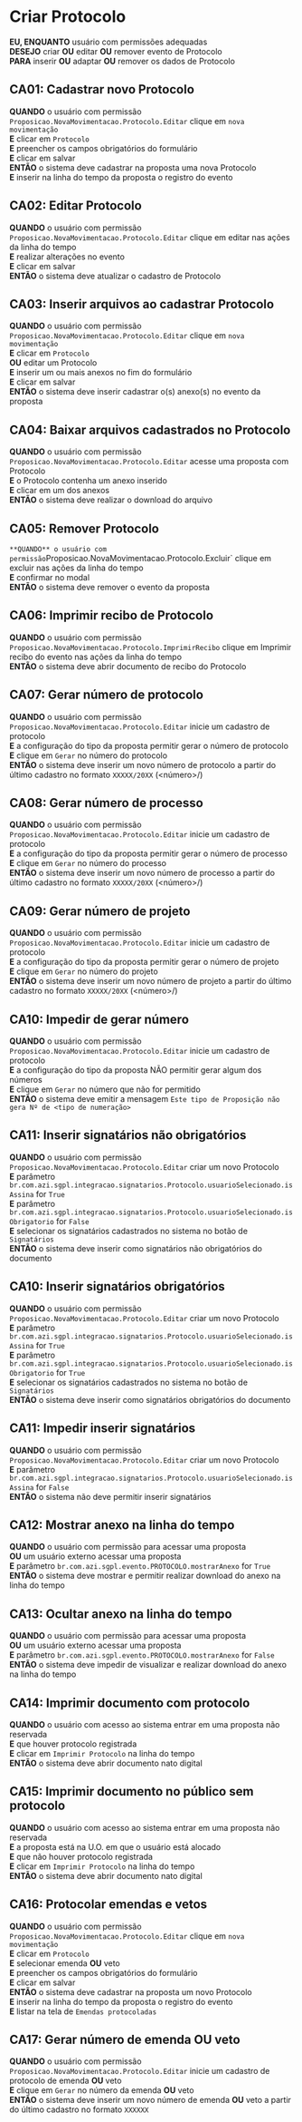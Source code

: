 # Criar Protocolo

**EU, ENQUANTO** usuário com permissões adequadas\
**DESEJO** criar **OU** editar **OU** remover evento de Protocolo\
**PARA** inserir **OU** adaptar **OU** remover os dados de Protocolo

## CA01: Cadastrar novo Protocolo

**QUANDO** o usuário com permissão `Proposicao.NovaMovimentacao.Protocolo.Editar` clique em `nova movimentação`\
**E** clicar em `Protocolo`\
**E** preencher os campos obrigatórios do formulário\
**E** clicar em salvar\
**ENTÃO** o sistema deve cadastrar na proposta uma nova Protocolo\
**E** inserir na linha do tempo da proposta o registro do evento

## CA02: Editar Protocolo

**QUANDO** o usuário com permissão `Proposicao.NovaMovimentacao.Protocolo.Editar` clique em editar nas ações da linha do tempo\
**E** realizar alterações no evento\
**E** clicar em salvar\
**ENTÃO** o sistema deve atualizar o cadastro de Protocolo

## CA03: Inserir arquivos ao cadastrar Protocolo

**QUANDO** o usuário com permissão `Proposicao.NovaMovimentacao.Protocolo.Editar` clique em `nova movimentação`\
**E** clicar em `Protocolo`\
**OU** editar um Protocolo\
**E** inserir um ou mais anexos no fim do formulário\
**E** clicar em salvar\
**ENTÃO** o sistema deve inserir cadastrar o(s) anexo(s) no evento da proposta

## CA04: Baixar arquivos cadastrados no Protocolo

**QUANDO** o usuário com permissão `Proposicao.NovaMovimentacao.Protocolo.Editar` acesse uma proposta com Protocolo\
**E** o Protocolo contenha um anexo inserido\
**E** clicar em um dos anexos\
**ENTÃO** o sistema deve realizar o download do arquivo

## CA05: Remover Protocolo
`
**QUANDO** o usuário com permissão `Proposicao.NovaMovimentacao.Protocolo.Excluir` clique em excluir nas ações da linha do tempo\
**E** confirmar no modal\
**ENTÃO** o sistema deve remover o evento da proposta

## CA06: Imprimir recibo de Protocolo

**QUANDO** o usuário com permissão `Proposicao.NovaMovimentacao.Protocolo.ImprimirRecibo` clique em Imprimir recibo do evento nas ações da linha do tempo\
**ENTÃO** o sistema deve abrir documento de recibo do Protocolo

## CA07: Gerar número de protocolo

**QUANDO** o usuário com permissão `Proposicao.NovaMovimentacao.Protocolo.Editar` inicie um cadastro de protocolo\
**E** a configuração do tipo da proposta permitir gerar o número de protocolo\
**E** clique em `Gerar` no número do protocolo\
**ENTÃO** o sistema deve inserir um novo número de protocolo a partir do último cadastro no formato `XXXXX/20XX` (<número>/<ano>)

## CA08: Gerar número de processo

**QUANDO** o usuário com permissão `Proposicao.NovaMovimentacao.Protocolo.Editar` inicie um cadastro de protocolo\
**E** a configuração do tipo da proposta permitir gerar o número de processo\
**E** clique em `Gerar` no número do processo\
**ENTÃO** o sistema deve inserir um novo número de processo a partir do último cadastro no formato `XXXXX/20XX` (<número>/<ano>)

## CA09: Gerar número de projeto

**QUANDO** o usuário com permissão `Proposicao.NovaMovimentacao.Protocolo.Editar` inicie um cadastro de protocolo\
**E** a configuração do tipo da proposta permitir gerar o número de projeto\
**E** clique em `Gerar` no número do projeto\
**ENTÃO** o sistema deve inserir um novo número de projeto a partir do último cadastro no formato `XXXXX/20XX` (<número>/<ano>)

## CA10: Impedir de gerar número

**QUANDO** o usuário com permissão `Proposicao.NovaMovimentacao.Protocolo.Editar` inicie um cadastro de protocolo\
**E** a configuração do tipo da proposta NÃO permitir gerar algum dos números\
**E** clique em `Gerar` no número que não for permitido\
**ENTÃO** o sistema deve emitir a mensagem `Este tipo de Proposição não gera Nº de <tipo de numeração>`

## CA11: Inserir signatários não obrigatórios

**QUANDO** o usuário com permissão `Proposicao.NovaMovimentacao.Protocolo.Editar` criar um novo Protocolo\
**E** parâmetro `br.com.azi.sgpl.integracao.signatarios.Protocolo.usuarioSelecionado.isAssina` for `True`\
**E** parâmetro `br.com.azi.sgpl.integracao.signatarios.Protocolo.usuarioSelecionado.isObrigatorio` for `False`\
**E** selecionar os signatários cadastrados no sistema no botão de `Signatários`\
**ENTÃO** o sistema deve inserir como signatários não obrigatórios do documento

## CA10: Inserir signatários obrigatórios

**QUANDO** o usuário com permissão `Proposicao.NovaMovimentacao.Protocolo.Editar` criar um novo Protocolo\
**E** parâmetro `br.com.azi.sgpl.integracao.signatarios.Protocolo.usuarioSelecionado.isAssina` for `True`\
**E** parâmetro `br.com.azi.sgpl.integracao.signatarios.Protocolo.usuarioSelecionado.isObrigatorio` for `True`\
**E** selecionar os signatários cadastrados no sistema no botão de `Signatários`\
**ENTÃO** o sistema deve inserir como signatários obrigatórios do documento

## CA11: Impedir inserir signatários

**QUANDO** o usuário com permissão `Proposicao.NovaMovimentacao.Protocolo.Editar` criar um novo Protocolo\
**E** parâmetro `br.com.azi.sgpl.integracao.signatarios.Protocolo.usuarioSelecionado.isAssina` for `False`\
**ENTÃO** o sistema não deve permitir inserir signatários

## CA12: Mostrar anexo na linha do tempo

**QUANDO** o usuário com permissão para acessar uma proposta\
**OU** um usuário externo acessar uma proposta\
**E** parâmetro `br.com.azi.sgpl.evento.PROTOCOLO.mostrarAnexo` for `True`\
**ENTÃO** o sistema deve mostrar e permitir realizar download do anexo na linha do tempo

## CA13: Ocultar anexo na linha do tempo

**QUANDO** o usuário com permissão para acessar uma proposta\
**OU** um usuário externo acessar uma proposta\
**E** parâmetro `br.com.azi.sgpl.evento.PROTOCOLO.mostrarAnexo` for `False`\
**ENTÃO** o sistema deve impedir de visualizar e realizar download do anexo na linha do tempo

## CA14: Imprimir documento com protocolo

**QUANDO** o usuário com acesso ao sistema entrar em uma proposta não reservada\
**E** que houver protocolo registrada\
**E** clicar em `Imprimir Protocolo` na linha do tempo\
**ENTÃO** o sistema deve abrir documento nato digital

## CA15: Imprimir documento no público sem protocolo

**QUANDO** o usuário com acesso ao sistema entrar em uma proposta não reservada\
**E** a proposta está na U.O. em que o usuário está alocado\
**E** que não houver protocolo registrada\
**E** clicar em `Imprimir Protocolo` na linha do tempo\
**ENTÃO** o sistema deve abrir documento nato digital

## CA16: Protocolar emendas e vetos

**QUANDO** o usuário com permissão `Proposicao.NovaMovimentacao.Protocolo.Editar` clique em `nova movimentação`\
**E** clicar em `Protocolo`\
**E** selecionar emenda **OU** veto\
**E** preencher os campos obrigatórios do formulário\
**E** clicar em salvar\
**ENTÃO** o sistema deve cadastrar na proposta um novo Protocolo\
**E** inserir na linha do tempo da proposta o registro do evento\
**E** listar na tela de `Emendas protocoladas`

## CA17: Gerar número de emenda **OU** veto

**QUANDO** o usuário com permissão `Proposicao.NovaMovimentacao.Protocolo.Editar` inicie um cadastro de protocolo de emenda **OU** veto\
**E** clique em `Gerar` no número da emenda **OU** veto\
**ENTÃO** o sistema deve inserir um novo número de emenda **OU** veto a partir do último cadastro no formato `XXXXXX`
